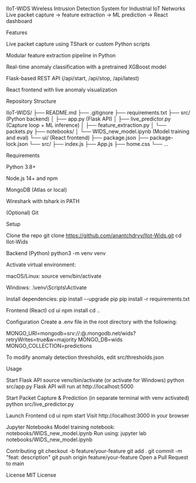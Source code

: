 IIoT-WIDS
Wireless Intrusion Detection System for Industrial IoT Networks
Live packet capture → feature extraction → ML prediction → React dashboard

Features

Live packet capture using TShark or custom Python scripts

Modular feature extraction pipeline in Python

Real-time anomaly classification with a pretrained XGBoost model

Flask-based REST API (/api/start, /api/stop, /api/latest)

React frontend with live anomaly visualization

Repository Structure

IIoT-WIDS/
├── README.md
├── .gitignore
├── requirements.txt
├── src/ (Python backend)
│ ├── app.py (Flask API)
│ ├── live_predictor.py (Capture loop + ML inference)
│ ├── feature_extraction.py
│ └── packets.py
├── notebooks/
│ └── WIDS_new_model.ipynb (Model training and eval)
└── ui/ (React frontend)
├── package.json
├── package-lock.json
└── src/
├── index.js
├── App.js
├── home.css
└── ...

Requirements

Python 3.8+

Node.js 14+ and npm

MongoDB (Atlas or local)

Wireshark with tshark in PATH

(Optional) Git

Setup

Clone the repo
git clone https://github.com/anantchdryy/IIot-Wids.git
cd IIot-Wids

Backend (Python)
python3 -m venv venv

Activate virtual environment:

macOS/Linux: source venv/bin/activate

Windows: .\venv\Scripts\Activate

Install dependencies:
pip install --upgrade pip
pip install -r requirements.txt

Frontend (React)
cd ui
npm install
cd ..

Configuration
Create a .env file in the root directory with the following:

MONGO_URI=mongodb+srv://<user>:<password>@<cluster>.mongodb.net/wids?retryWrites=true&w=majority
MONGO_DB=wids
MONGO_COLLECTION=predictions

To modify anomaly detection thresholds, edit src/thresholds.json

Usage

Start Flask API
source venv/bin/activate (or activate for Windows)
python src/app.py
Flask API will run at http://localhost:5000

Start Packet Capture & Prediction (in separate terminal with venv activated)
python src/live_predictor.py

Launch Frontend
cd ui
npm start
Visit http://localhost:3000 in your browser

Jupyter Notebooks
Model training notebook:
notebooks/WIDS_new_model.ipynb
Run using:
jupyter lab notebooks/WIDS_new_model.ipynb

Contributing
git checkout -b feature/your-feature
git add .
git commit -m "feat: description"
git push origin feature/your-feature
Open a Pull Request to main

License
MIT License

